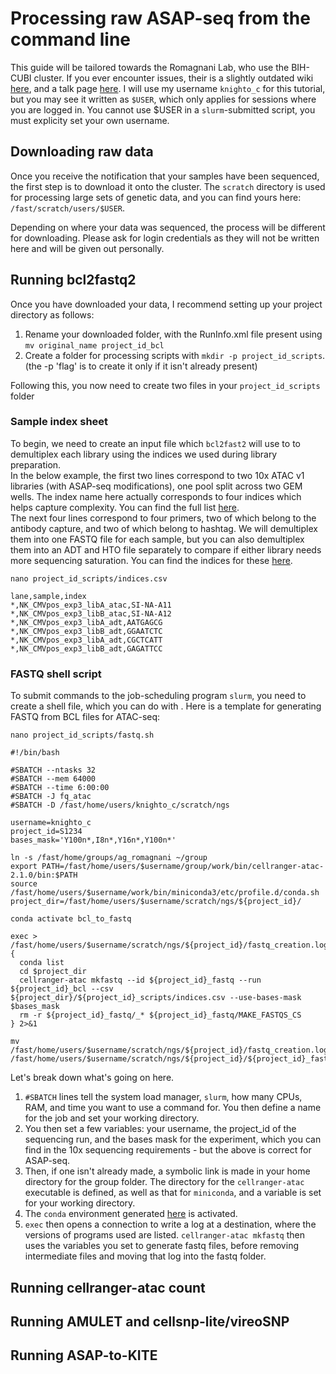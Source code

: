 # Processing raw ASAP-seq from the command line
This guide will be tailored towards the Romagnani Lab, who use the BIH-CUBI cluster. If you ever encounter issues, their is a slightly outdated wiki [here](https://bihealth.github.io/bih-cluster/), and a talk page [here](https://hpc-talk.cubi.bihealth.org/). I will use my username `knighto_c` for this tutorial, but you may see it written as `$USER`, which only applies for sessions where you are logged in. You cannot use $USER in a `slurm`-submitted script, you must explicity set your own username.

## Downloading raw data
Once you receive the notification that your samples have been sequenced, the first step is to download it onto the cluster. The `scratch` directory is used for processing large sets of genetic data, and you can find yours here: `/fast/scratch/users/$USER`.

Depending on where your data was sequenced, the process will be different for downloading. Please ask for login credentials as they will not be written here and will be given out personally.

## Running bcl2fastq2
Once you have downloaded your data, I recommend setting up your project directory as follows:  
1. Rename your downloaded folder, with the RunInfo.xml file present using `mv original_name project_id_bcl`  
2. Create a folder for processing scripts with `mkdir -p project_id_scripts`. (the -p 'flag' is to create it only if it isn't already present)  

Following this, you now need to create two files in your `project_id_scripts` folder

### Sample index sheet
To begin, we need to create an input file which `bcl2fast2` will use to to demultiplex each library using the indices we used during library preparation.  
In the below example, the first two lines correspond to two 10x ATAC v1 libraries (with ASAP-seq modifications), one pool split across two GEM wells. The index name here actually corresponds to four indices which helps capture complexity. You can find the full list [here](https://www.10xgenomics.com/support/single-cell-atac/documentation/steps/sequencing/sample-index-sets-for-single-cell-atac).  
The next four lines correspond to four primers, two of which belong to the antibody capture, and two of which belong to hashtag. We will demultiplex them into one FASTQ file for each sample, but you can also demultiplex them into an ADT and HTO file separately to compare if either library needs more sequencing saturation. You can find the indices for these [here](https://www.biolegend.com/en-us/protocols/totalseq-a-antibodies-and-cell-hashing-with-10x-single-cell-3-reagent-kit-v3-3-1-protocol).

```
nano project_id_scripts/indices.csv
```
```
lane,sample,index
*,NK_CMVpos_exp3_libA_atac,SI-NA-A11
*,NK_CMVpos_exp3_libB_atac,SI-NA-A12
*,NK_CMVpos_exp3_libA_adt,AATGAGCG
*,NK_CMVpos_exp3_libB_adt,GGAATCTC
*,NK_CMVpos_exp3_libA_adt,CGCTCATT
*,NK_CMVpos_exp3_libB_adt,GAGATTCC
```

### FASTQ shell script

To submit commands to the job-scheduling program `slurm`, you need to create a shell file, which you can do with . Here is a template for generating FASTQ from BCL files for ATAC-seq:
```
nano project_id_scripts/fastq.sh
```
```shell
#!/bin/bash

#SBATCH --ntasks 32
#SBATCH --mem 64000
#SBATCH --time 6:00:00
#SBATCH -J fq_atac
#SBATCH -D /fast/home/users/knighto_c/scratch/ngs

username=knighto_c
project_id=S1234
bases_mask='Y100n*,I8n*,Y16n*,Y100n*'

ln -s /fast/home/groups/ag_romagnani ~/group
export PATH=/fast/home/users/$username/group/work/bin/cellranger-atac-2.1.0/bin:$PATH
source /fast/home/users/$username/work/bin/miniconda3/etc/profile.d/conda.sh
project_dir=/fast/home/users/$username/scratch/ngs/${project_id}/

conda activate bcl_to_fastq

exec > /fast/home/users/$username/scratch/ngs/${project_id}/fastq_creation.log
{
  conda list
  cd $project_dir
  cellranger-atac mkfastq --id ${project_id}_fastq --run ${project_id}_bcl --csv ${project_dir}/${project_id}_scripts/indices.csv --use-bases-mask $bases_mask
  rm -r ${project_id}_fastq/_* ${project_id}_fastq/MAKE_FASTQS_CS
} 2>&1

mv /fast/home/users/$username/scratch/ngs/${project_id}/fastq_creation.log /fast/home/users/$username/scratch/ngs/${project_id}/${project_id}_fastq
```

Let's break down what's going on here.
1. `#SBATCH` lines tell the system load manager, `slurm`, how many CPUs, RAM, and time you want to use a command for. You then define a name for the job and set your working directory.
2. You then set a few variables: your username, the project_id of the sequencing run, and the bases mask for the experiment, which you can find in the 10x sequencing requirements - but the above is correct for ASAP-seq.
3. Then, if one isn't already made, a symbolic link is made in your home directory for the group folder. The directory for the `cellranger-atac` executable is defined, as well as that for `miniconda`, and a variable is set for your working directory.
4. The `conda` environment generated [here](https://github.com/ollieeknight/single_cell_analysis/blob/main/work-environment/conda_environments.md#processing-raw-bcl-files) is activated.
5. `exec` then opens a connection to write a log at a destination, where the versions of programs used are listed. `cellranger-atac mkfastq` then uses the variables you set to generate fastq files, before removing intermediate files and moving that log into the fastq folder.

## Running cellranger-atac count



## Running AMULET and cellsnp-lite/vireoSNP

## Running ASAP-to-KITE

